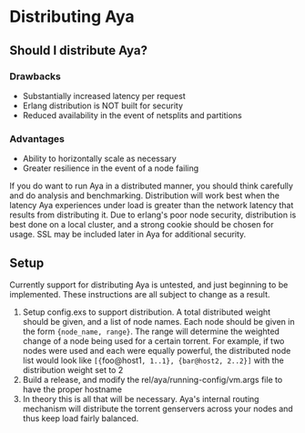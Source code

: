 # Distributing Aya

## Should I distribute Aya?
### Drawbacks
* Substantially increased latency per request
* Erlang distribution is NOT built for security
* Reduced availability in the event of netsplits and partitions

### Advantages
* Ability to horizontally scale as necessary
* Greater resilience in the event of a node failing

If you do want to run Aya in a distributed manner, you should think carefully and do analysis and benchmarking.
Distribution will work best when the latency Aya experiences under load is greater than the network latency that results
from distributing it. Due to erlang's poor node security, distribution is best done on a local cluster, and
a strong cookie should be chosen for usage. SSL may be included later in Aya for additional security.

## Setup
Currently support for distributing Aya is untested, and just beginning to be implemented.
These instructions are all subject to change as a result.
1. Setup config.exs to support distribution. A total distributed weight should be given, and a list of node names.
Each node should be given in the form `{node_name, range}`. The range will determine the weighted change of a node
being used for a certain torrent. For example, if two nodes were used and each were equally powerful,
the distributed node list would look like `[{`foo@host1`, 1..1}, {bar@host2, 2..2}]` with the distribution weight set to 2
2. Build a release, and modify the rel/aya/running-config/vm.args file to have the proper hostname
3. In theory this is all that will be necessary. Aya's internal routing mechanism will distribute the torrent genservers
across your nodes and thus keep load fairly balanced.
